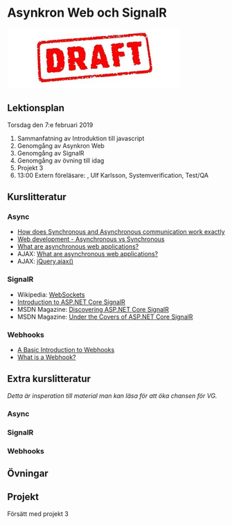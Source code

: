 # Asynkron Web och SignalR 

![Draft](draft.jpg)

## Lektionsplan
Torsdag den 7:e februari 2019

1. Sammanfatning av Introduktion till javascript
1. Genomgång av Asynkron Web 
1. Genomgång av SignalR 
1. Genomgång av övning till idag
1. Projekt 3
1. 13:00 Extern föreläsare: , Ulf Karlsson, Systemverification, Test/QA

## Kurslitteratur

### Async
- [How does Synchronous and Asynchronous communication work exactly](https://stackoverflow.com/questions/10102580/how-does-synchronous-and-asynchronous-communication-work-exactly/10102768#10102768)
- [Web development - Asynchronous vs Synchronous](https://stackoverflow.com/questions/11863665/web-development-asynchronous-vs-synchronous)
- [What are asynchronous web applications?](https://www.quora.com/What-are-asynchronous-web-applications)
- AJAX: [What are asynchronous web applications?](https://en.wikipedia.org/wiki/Ajax_(programming))
- AJAX: [jQuery.ajax()](http://api.jquery.com/jquery.ajax/)

### SignalR
- Wikipedia: [WebSockets](https://en.wikipedia.org/wiki/WebSocket)
- [Introduction to ASP.NET Core SignalR](https://docs.microsoft.com/en-us/aspnet/core/signalr/introduction?view=aspnetcore-2.2)
- MSDN Magazine: [Discovering ASP.NET Core SignalR](https://msdn.microsoft.com/en-us/magazine/mt846469)
- MSDN Magazine: [Under the Covers of ASP.NET Core SignalR](https://msdn.microsoft.com/en-us/magazine/mt846655)

### Webhooks
- [A Basic Introduction to Webhooks](https://markheath.net/post/basic-introduction-webhooks)
- [What is a Webhook?](https://codeburst.io/what-are-webhooks-b04ec2bf9ca2)

## Extra kurslitteratur
*Detta är insperation till material man kan läsa för att öka chansen för VG.*
### Async
### SignalR
### Webhooks
## Övningar
## Projekt
Försätt med projekt 3